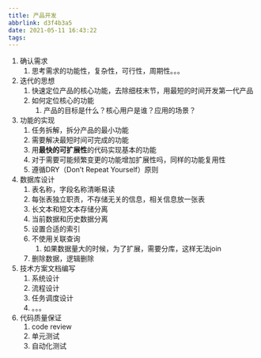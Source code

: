 ```yaml
---
title: 产品开发
abbrlink: d3f4b3a5
date: 2021-05-11 16:43:22
tags:
---
```

1. 确认需求
   1. 思考需求的功能性，复杂性，可行性，周期性。。。
2. 迭代的思想
   1. 快速定位产品的核心功能，去除细枝末节，用最短的时间开发第一代产品
   2. 如何定位核心的功能
      1. 产品的目标是什么？核心用户是谁？应用的场景？
3. 功能的实现
   1. 任务拆解，拆分产品的最小功能
   2. 需要解决最短时间可完成的功能
   3. 用**最快的可扩展性**的代码实现基本的功能
   4. 对于需要可能频繁变更的功能增加扩展性吗，同样的功能复用性
   5. 遵循DRY（Don’t Repeat Yourself）原则
4. 数据库设计
   1. 表名称，字段名称清晰易读
   2. 每张表独立职责，不存储无关的信息，相关信息放一张表
   3. 长文本和短文本存储分离
   4. 当前数据和历史数据分离
   5. 设置合适的索引
   6. 不使用关联查询
      1. 如果数据量大的时候，为了扩展，需要分库，这样无法join
   7. 删除数据，逻辑删除
5. 技术方案文档编写
   1. 系统设计
   2. 流程设计
   3. 任务调度设计
   4. 。。。
6. 代码质量保证
   1. code review
   2. 单元测试
   3. 自动化测试

